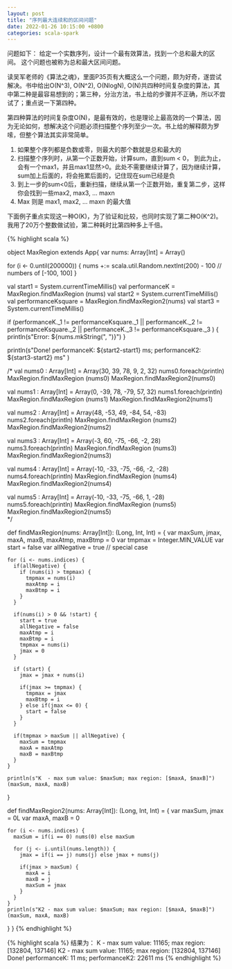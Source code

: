 ```yaml
---
layout: post
title: "序列最大连续和的区间问题"
date: 2022-01-26 10:15:00 +0800
categories: scala-spark
--- 
```


问题如下： 给定一个实数序列，设计一个最有效算法，找到一个总和最大的区间。 这个问题也被称为总和最大区间问题。

读吴军老师的《算法之魂》，里面P35页有大概这么一个问题，颇为好奇，遂尝试解决。书中给出O(N^3), O(N^2), O(NlogN), O(N)共四种时间复杂度的算法，其中第二种是最容易想到的；第三种，分治方法，书上给的步骤并不正确，所以不尝试了；重点说一下第四种。

第四种算法的时间复杂度O(N)，是最有效的，也是理论上最高效的一个算法，因为无论如何，想解决这个问题必须扫描整个序列至少一次。书上给的解释颇为罗嗦，但整个算法其实非常简单。

1. 如果整个序列都是负数或零，则最大的那个数就是总和最大的
2. 扫描整个序列时，从第一个正数开始，计算sum，直到sum < 0， 到此为止，会有一个max1，并且max1显然>0。此处不需要继续计算了，因为继续计算，sum加上后面的，将会拖累后面的，记住现在sum已经是负
3. 到上一步的sum<0后，重新扫描，继续从第一个正数开始，重复第二步，这样你会找到一些max2, max3, ... maxn
4. Max 则是 max1, max2, ... maxn 的最大值

下面例子重点实现这一种O(K)，为了验证和比较，也同时实现了第二种O(K^2)。我用了20万个整数做试验，第二种耗时比第四种多上千倍。

{% highlight scala %} 

object MaxRegion extends App{
  var nums: Array[Int] = Array()

  for (i <- 0.until(200000)) {
    nums +:= scala.util.Random.nextInt(200) - 100    // numbers of [-100, 100]
  }

  val start1 = System.currentTimeMillis()
  val performanceK = MaxRegion.findMaxRegion (nums)
  val start2 = System.currentTimeMillis()
  val performanceKsquare = MaxRegion.findMaxRegion2(nums)
  val start3 = System.currentTimeMillis()

  if (performanceK._1 != performanceKsquare._1 || performanceK._2 != performanceKsquare._2 || performanceK._3 != performanceKsquare._3 ) {
    println(s"Error: ${nums.mkString(", ")}")
  }

  println(s"Done! performanceK: ${start2-start1} ms; performanceK2: ${start3-start2} ms" )

  /*
  val nums0 : Array[Int] = Array(30, 39,  78,  9,  2,  32)
  nums0.foreach(println)
  MaxRegion.findMaxRegion (nums0)
  MaxRegion.findMaxRegion2(nums0)

  val nums1 : Array[Int] = Array(0, -39,  78,  -79,  57, 32)
  nums1.foreach(println)
  MaxRegion.findMaxRegion (nums1)
  MaxRegion.findMaxRegion2(nums1)

  val nums2 : Array[Int] = Array(48, -53,  49,  -84,  54,  -83)
  nums2.foreach(println)
  MaxRegion.findMaxRegion (nums2)
  MaxRegion.findMaxRegion2(nums2)

  val nums3 : Array[Int] = Array(-3, 60,  -75,  -66,  -2,  28)
  nums3.foreach(println)
  MaxRegion.findMaxRegion (nums3)
  MaxRegion.findMaxRegion2(nums3)

  val nums4 : Array[Int] = Array(-10, -33,  -75,  -66,  -2,  -28)
  nums4.foreach(println)
  MaxRegion.findMaxRegion (nums4)
  MaxRegion.findMaxRegion2(nums4)

  val nums5 : Array[Int] = Array(-10, -33,  -75,  -66,  1,  -28)
  nums5.foreach(println)
  MaxRegion.findMaxRegion (nums5)
  MaxRegion.findMaxRegion2(nums5)   
  */


  def findMaxRegion(nums: Array[Int]): (Long, Int, Int) = {
    var maxSum, jmax, maxA, maxB, maxAtmp, maxBtmp = 0
    var tmpmax = Integer.MIN_VALUE
    var start = false
    var allNegative = true    // special case

    for (i <- nums.indices) {
      if(allNegative) {
        if (nums(i) > tmpmax) {
          tmpmax = nums(i)
          maxAtmp = i
          maxBtmp = i
        }
      }

      if(nums(i) > 0 && !start) {
        start = true
        allNegative = false
        maxAtmp = i
        maxBtmp = i
        tmpmax = nums(i)
        jmax = 0
      }

      if (start) {
        jmax = jmax + nums(i)

        if(jmax >= tmpmax) {
          tmpmax = jmax
          maxBtmp = i
        } else if(jmax <= 0) {
          start = false
        }
      }

      if(tmpmax > maxSum || allNegative) {
        maxSum = tmpmax
        maxA = maxAtmp
        maxB = maxBtmp
      }
    }

    println(s"K  - max sum value: $maxSum; max region: [$maxA, $maxB]")
    (maxSum, maxA, maxB)
  }


  def findMaxRegion2(nums: Array[Int]): (Long, Int, Int) = {
    var maxSum, jmax = 0L
    var maxA, maxB = 0

    for (i <- nums.indices) {
      maxSum = if(i == 0) nums(0) else maxSum

      for (j <- i.until(nums.length)) {
        jmax = if(i == j) nums(j) else jmax + nums(j)

        if(jmax > maxSum) {
          maxA = i
          maxB = j
          maxSum = jmax
        }
      }
    }
    println(s"K2 - max sum value: $maxSum; max region: [$maxA, $maxB]")
    (maxSum, maxA, maxB)
  }
}
{% endhighlight %}

{% highlight scala %} 
结果为：
K  - max sum value: 11165; max region: [132804, 137146]
K2 - max sum value: 11165; max region: [132804, 137146]
Done! performanceK: 11 ms; performanceK2: 22611 ms
{% endhighlight %}
